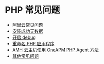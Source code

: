 # PHP 常见问题
 
<ul>
     <li><a href="/qa/php/ali.html">阿里云常见问题</a></li>
     <li><a href="/qa/php/noapp.html">安装成功无数据</a></li>
     <li><a href="/qa/php/turnbug.html">开启 debug</a></li>
     <li><a href="/qa/php/chname.html">重命名 PHP 应用程序</a></li>
     <li><a href="/qa/php/amh.html">AMH 云主机使用 OneAPM PHP Agent 方法</a></li>
     <li><a href="/qa/php/phpother.html">其他常见问题</a></li>
</ul>